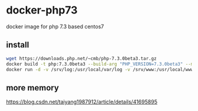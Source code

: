 # docker-php73
docker image for php 7.3 based centos7

## install

```bash
wget https://downloads.php.net/~cmb/php-7.3.0beta3.tar.gz
docker build -t php:7.3.0beta3 --build-arg "PHP_VERSION=7.3.0beta3" --memory-swap="-1" --memory="2G" .
docker run -d -v /srv/log:/usr/local/var/log -v /srv/www:/usr/local/www -p 9000:9000 php:7.3.0beta3
```

## more memory
https://blog.csdn.net/taiyang1987912/article/details/41695895

